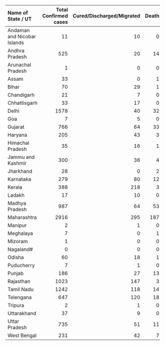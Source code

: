 | Name of State / UT          |   Total Confirmed cases |   Cured/Discharged/Migrated |   Death |
|:----------------------------|------------------------:|----------------------------:|--------:|
| Andaman and Nicobar Islands |                      11 |                          10 |       0 |
| Andhra Pradesh              |                     525 |                          20 |      14 |
| Arunachal Pradesh           |                       1 |                           0 |       0 |
| Assam                       |                      33 |                           0 |       1 |
| Bihar                       |                      70 |                          29 |       1 |
| Chandigarh                  |                      21 |                           7 |       0 |
| Chhattisgarh                |                      33 |                          17 |       0 |
| Delhi                       |                    1578 |                          40 |      32 |
| Goa                         |                       7 |                           5 |       0 |
| Gujarat                     |                     766 |                          64 |      33 |
| Haryana                     |                     205 |                          43 |       3 |
| Himachal Pradesh            |                      35 |                          16 |       1 |
| Jammu and Kashmir           |                     300 |                          36 |       4 |
| Jharkhand                   |                      28 |                           0 |       2 |
| Karnataka                   |                     279 |                          80 |      12 |
| Kerala                      |                     388 |                         218 |       3 |
| Ladakh                      |                      17 |                          10 |       0 |
| Madhya Pradesh              |                     987 |                          64 |      53 |
| Maharashtra                 |                    2916 |                         295 |     187 |
| Manipur                     |                       2 |                           1 |       0 |
| Meghalaya                   |                       7 |                           0 |       1 |
| Mizoram                     |                       1 |                           0 |       0 |
| Nagaland#                   |                       0 |                           0 |       0 |
| Odisha                      |                      60 |                          18 |       1 |
| Puducherry                  |                       7 |                           1 |       0 |
| Punjab                      |                     186 |                          27 |      13 |
| Rajasthan                   |                    1023 |                         147 |       3 |
| Tamil Nadu                  |                    1242 |                         118 |      14 |
| Telengana                   |                     647 |                         120 |      18 |
| Tripura                     |                       2 |                           1 |       0 |
| Uttarakhand                 |                      37 |                           9 |       0 |
| Uttar Pradesh               |                     735 |                          51 |      11 |
| West Bengal                 |                     231 |                          42 |       7 |
